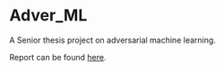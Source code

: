 # Adver_ML
A Senior thesis project on adversarial machine learning.

Report can be found [here](https://drive.google.com/open?id=17NUPCNeo8QQg3P4cEZF0k8soVmP7Sh37).
